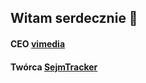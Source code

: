 ## Witam serdecznie 👋

#### CEO [vimedia](https://im-vi.github.io)

#### Twórca [SejmTracker](https://sejmtracker.github.io)
